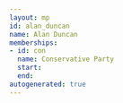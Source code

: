 ```yaml
---
layout: mp
id: alan_duncan
name: Alan Duncan
memberships:
- id: con
  name: Conservative Party
  start: 
  end: 
autogenerated: true
---
```

